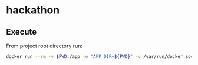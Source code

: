 # hackathon

## Execute

From project root directory run:
```bash
docker run --rm -v $PWD:/app -e "APP_DIR=${PWD}" -v /var/run/docker.sock:/var/run/docker.sock seed
```